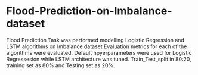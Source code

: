 # Flood-Prediction-on-Imbalance-dataset
Flood Prediction Task was performed modelling Logistic Regression and LSTM algorithms on Imbalance dataset
Evaluation metrics for each of the algorithms were evaluated.
Default hpyerparameters were used for Logistic Regressesion while LSTM architecture was tuned.
Train_Test_split in 80:20, training set as 80% and Testing set as 20%.
